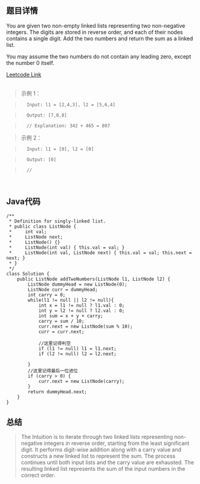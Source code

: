 <!--
 * @Author: Li yli2935@uwo.ca
 * @Date: 2023-06-24 15:13:50
 * @LastEditors: Li yli2935@uwo.ca
 * @LastEditTime: 2023-06-27 16:44:08
 * @FilePath: /practie/practice/src/modules/pages/LinkedList/Markdown/MergeTwoSortedLists.md
 * @Description: 这是默认设置,请设置`customMade`, 打开koroFileHeader查看配置 进行设置: https://github.com/OBKoro1/koro1FileHeader/wiki/%E9%85%8D%E7%BD%AE
-->
## 题目详情
You are given two non-empty linked lists representing two non-negative integers. The digits are stored in reverse order, and each of their nodes contains a single digit. Add the two numbers and return the sum as a linked list.

You may assume the two numbers do not contain any leading zero, except the number 0 itself.

<a href="https://leetcode.com/problems/add-two-numbers/description/" target="_blank">Leetcode Link</a>
<br/>
<br/>
> 示例 1：

>       Input: l1 = [2,4,3], l2 = [5,6,4]

>       Output: [7,0,8]

>       // Explanation: 342 + 465 = 807

> 示例 2：

>       Input: l1 = [0], l2 = [0]

>       Output: [0]

>       // 

<br/>

## Java代码
```
/**
 * Definition for singly-linked list.
 * public class ListNode {
 *     int val;
 *     ListNode next;
 *     ListNode() {}
 *     ListNode(int val) { this.val = val; }
 *     ListNode(int val, ListNode next) { this.val = val; this.next = next; }
 * }
 */
class Solution {
    public ListNode addTwoNumbers(ListNode l1, ListNode l2) {
        ListNode dummyHead = new ListNode(0);
        ListNode curr = dummyHead;
        int carry = 0;
        while(l1 != null || l2 != null){
            int x = l1 != null ? l1.val : 0;
            int y = l2 != null ? l2.val : 0;
            int sum = x + y + carry;
            carry = sum / 10;
            curr.next = new ListNode(sum % 10);
            curr = curr.next;

            //这里记得判空
            if (l1 != null) l1 = l1.next;
            if (l2 != null) l2 = l2.next;

        }
        //这里记得最后一位进位
        if (carry > 0) {
            curr.next = new ListNode(carry);
        }
        return dummyHead.next;
    }
}

```
## 总结
> The Intuition is to iterate through two linked lists representing non-negative integers in reverse order, starting from the least significant digit. It performs digit-wise addition along with a carry value and constructs a new linked list to represent the sum. The process continues until both input lists and the carry value are exhausted. The resulting linked list represents the sum of the input numbers in the correct order.



